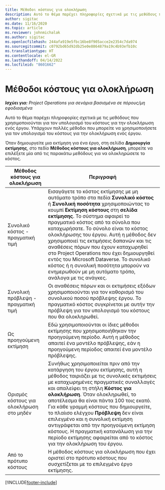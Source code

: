 ```yaml
---
title: Μέθοδοι κόστους για ολοκλήρωση
description: Αυτό το θέμα παρέχει πληροφορίες σχετικά με τις μεθόδους που χρησιμοποιούνται για τον υπολογισμό του κόστους για την ολοκλήρωση ενός έργου.
author: sigitac
ms.date: 11/16/2020
ms.topic: article
ms.reviewer: johnmichalak
ms.author: sigitac
ms.openlocfilehash: 244afa919e5fbc16be8f905acce2e2354c7da974
ms.sourcegitcommit: c0792bd65d92db25e0e8864879a19c4b93efb10c
ms.translationtype: HT
ms.contentlocale: el-GR
ms.lasthandoff: 04/14/2022
ms.locfileid: "8601662"
---
```

# <a name="cost-to-complete-methods"></a>Μέθοδοι κόστους για ολοκλήρωση

_**Ισχύει για:** Project Operations για σενάρια βασισμένα σε πόρους/μη εφοδιασμένα_

Αυτό το θέμα παρέχει πληροφορίες σχετικά με τις μεθόδους που χρησιμοποιούνται για τον υπολογισμό του κόστους για την ολοκλήρωση ενός έργου. Υπάρχουν πολλές μέθοδοι που μπορείτε να χρησιμοποιήσετε για τον υπολογισμό του κόστους για την ολοκλήρωση ενός έργου. 

Όταν δημιουργείτε μια εκτίμηση για ένα έργο, στη σελίδα **Δημιουργία εκτίμησης**, στο πεδίο **Μέθοδος κόστους για ολοκλήρωση**, μπορείτε να επιλέξετε μία από τις παρακάτω μεθόδους για να ολοκληρώσετε το κόστος.

| Μέθοδος κόστους για ολοκλήρωση    | Περιγραφή                                                                                                                                                                                                                                                                                                                                                                                                                                                                                        |
|------------------------------|----------------------------------------------------------------------------------------------------------------------------------------------------------------------------------------------------------------------------------------------------------------------------------------------------------------------------------------------------------------------------------------------------------------------------------------------------------------------------------------------------|
| Συνολικό κόστος - πραγματική τιμή            | Εισαγάγετε το κόστος εκτίμησης με μη αυτόματο τρόπο στα πεδία **Συνολικό κόστος** ή **Συνολική ποσότητα** χρησιμοποιώντας το κουμπί **Εκτίμηση κόστους** στη **σελίδα εκτίμησης**. Το σύστημα αφαιρεί το πραγματικό κόστος από τα σύνολα που καταχωρήσατε. Το σύνολο είναι το κόστος ολοκλήρωσης του έργου. Αυτή η μέθοδος δεν χρησιμοποιεί τις εκτιμήσεις δαπανών και τις αναθέσεις πόρων που έχουν καταχωρηθεί στο Project Operations που έχει δημιουργηθεί εντός του Microsoft Dataverse. Το συνολικό κόστος ή η συνολική ποσότητα μπορούν να ενημερωθούν με μη αυτόματο τρόπο, ανάλογα με τις ανάγκες.  |
| Συνολική πρόβλεψη - πραγματική τιμή        | Οι αναθέσεις πόρων και οι εκτιμήσεις εξόδων χρησιμοποιούνται για τον καθορισμό του συνολικού ποσού πρόβλεψης έργου. Το πραγματικό κόστος συγκρίνεται με αυτήν την πρόβλεψη για τον υπολογισμό του κόστους που θα ολοκληρωθεί.                                                                                                                                                                                                                                                                          |
| Ως προηγούμενη εκτίμηση         | Εδώ χρησιμοποιούνται οι ίδιες μέθοδοι εκτίμησης που χρησιμοποιήθηκαν την προηγούμενη περίοδο. Αυτή η μέθοδος απαιτεί ένα μοντέλο πρόβλεψης, εάν η προηγούμενη περίοδος απαιτεί ένα μοντέλο πρόβλεψης.                                                                                                                                                                                                                                                                                                                           |
| Ορισμός κόστους για ολοκλήρωση στο μηδέν | Συνήθως χρησιμοποιείται πριν από την κατάργηση του έργου εκτίμησης, αυτή η μέθοδος ταιριάζει με τις συνολικές εκτιμήσεις με καταχωρημένες πραγματικές συναλλαγές και απαλείφει τη στήλη **Κόστος για ολοκλήρωση**. Όταν ολοκληρωθεί, το αποτέλεσμα θα είναι πάντα 100 τοις εκατό. Για κάθε γραμμή κόστους που δημιουργείτε, το πλαίισο ελέγχου **Πρόβλεψη** δεν είναι επιλεγμένο και η συνολική εκτίμηση αντιγράφεται από την προηγούμενη εκτίμηση κόστους. Η πραγματική κατανάλωση για την περίοδο εκτίμησης αφαιρείται από το κόστος για την ολοκλήρωση του έργου.              |
| Από το πρότυπο κόστους           | Η μέθοδος κόστους για ολοκλήρωση που έχει οριστεί στο πρότυπο κόστους που συσχετίζεται με το επιλεγμένο έργο εκτίμησης.                                                                                                                                                                                                                                                                                                                                                                          |


[!INCLUDE[footer-include](../includes/footer-banner.md)]